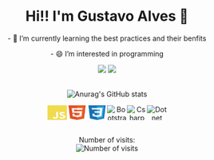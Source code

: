 <div align="center">
   <h1> Hi!! I'm Gustavo Alves 👋</h1>
   
 <!-- Passionate about software development, majoring in Systems Analysis and Development, I am always open to new challenges. I find it easy to work in a team and develop good interpersonal relationships, I work with planning, focus and collaborative sense.

Proficiency with <b> C#, .NET, ASPNET Core MVC, SQL, HTML, CSS and JavaScript </b> always willing to study new technologies and increase my field of knowledge.-->

   <p>- 🌱 I’m currently learning the best practices and their benfits</p>
   <p>- 😄 I’m interested in programming</p>
<div>   
   <a href = "mailto:gugaalves92@hotmail.com"><img src="https://img.shields.io/badge/-Email-%23333?style=for-the-badge&logo=gmail&logoColor=white" target="_blank"></a> 
   <a href = "https://www.linkedin.com/in/gustavo-oliveira-310bb41b7/"><img src="https://img.shields.io/badge/-LinkedIn-%230077B5?style=for-the-badge&logo=linkedin&logoColor=white" target="_blank"></a> 
</div>
<br>

![Anurag's GitHub stats](https://github-readme-stats.vercel.app/api?username=GuruDevOp7884&show_icons=true&theme=radical)

</div>


<div align="center" style="display: flex; justify-content: center; align-items: center; flex-direction: row">  
   <img align="center" alt="Rafa-Js" height="30" width="40" src="https://raw.githubusercontent.com/devicons/devicon/master/icons/javascript/javascript-plain.svg">
   <img align="center" alt="Rafa-HTML" height="30" width="40" src="https://raw.githubusercontent.com/devicons/devicon/master/icons/html5/html5-original.svg">
   <img align="center" alt="Rafa-CSS" height="30" width="40" src="https://raw.githubusercontent.com/devicons/devicon/master/icons/css3/css3-original.svg">
   <img align="center" alt="Bootstrap" height="30" width="40" src="https://cdn.jsdelivr.net/gh/devicons/devicon/icons/bootstrap/bootstrap-original.svg" />
   <img align="center" alt="Csharp" height="30" width="40" src="https://cdn.jsdelivr.net/gh/devicons/devicon/icons/csharp/csharp-original.svg" />
   <img align="center" alt="Dotnet" height="30" width="40" src="https://cdn.jsdelivr.net/gh/devicons/devicon@master/icons/dotnetcore/dotnetcore-original.svg" />
  <!-- <img align="center" alt="Flutter" height="30" width="40" src="https://cdn.jsdelivr.net/gh/devicons/devicon/icons/flutter/flutter-original.svg" />-->
</div>
<!--Contact badges: https://dev.to/envoy_/150-badges-for-github-pnk-->   
<div>
  <br/>
  <p align="center">
    Number of visits: <br> <img src="https://profile-counter.glitch.me/GuruDevOp7884/count.svg" alt="Number of visits">
  </p>
</div>




